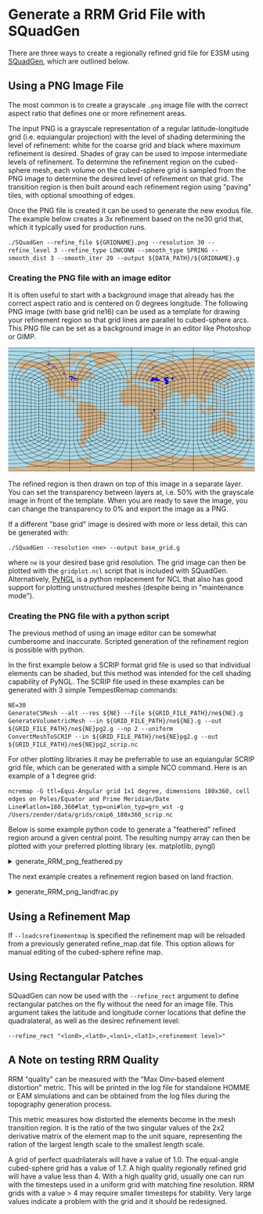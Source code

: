 # Generate a RRM Grid File with SQuadGen

<!-- disable linter checks for inline html to allow collapsable code sections -->
<!-- markdownlint-disable MD033 --> <!-- no-inline-html -->

There are three ways to create a regionally refined grid file for E3SM using [SQuadGen](https://github.com/ClimateGlobalChange/squadgen), which are outlined below.

## Using a PNG Image File

The most common is to create a grayscale `.png` image file with the correct aspect ratio that defines one or more refinement areas.

The input PNG is a grayscale representation of a regular latitude-longitude grid (i.e. equiangular projection) with the level of shading determining the level of refinement: white for the coarse grid and black where maximum refinement is desired.  Shades of gray can be used to impose intermediate levels of refinement.  To determine the refinement region on the cubed-sphere mesh, each volume on the cubed-sphere grid is sampled from the PNG image to determine the desired level of refinement on that grid.  The transition region is then built around each refinement region using "paving" tiles, with optional smoothing of edges.

Once the PNG file is created it can be used to generate the new exodus file. The example below creates a 3x refinement based on the ne30 grid that, which it typically used for production runs.

```shell
./SQuadGen --refine_file ${GRIDNAME}.png --resolution 30 --refine_level 3 --refine_type LOWCONN --smooth_type SPRING --smooth_dist 3 --smooth_iter 20 --output ${DATA_PATH}/${GRIDNAME}.g
```

### Creating the PNG file with an image editor

It is often useful to start with a background image that already has the correct aspect ratio and is centered on 0 degrees longitude. The following PNG image (with base grid ne16) can be used as a template for drawing your refinement region so that grid lines are parallel to cubed-sphere arcs. This PNG file can be set as a background image in an editor like Photoshop or GIMP.

![RRM_grid_reference.png](RRM_grid_reference.png)

The refined region is then drawn on top of this image in a separate layer.  You can set the transparency between layers at, i.e. 50% with the grayscale image in front of the template.  When you are ready to save the image, you can change the transparency to 0% and export the image as a PNG.

If a different "base grid" image is desired with more or less detail, this can be generated with:

```shell
./SQuadGen --resolution <ne> --output base_grid.g
```

where `ne` is your desired base grid resolution.  The grid image can then be plotted with the `gridplot.ncl` script that is included with SQuadGen. Alternatively, [PyNGL](https://www.pyngl.ucar.edu/) is a python replacement for NCL that also has good support for plotting unstructured meshes (despite being in "maintenance mode").

### Creating the PNG file with a python script

The previous method of using an image editor can be somewhat cumbersome and inaccurate. Scripted generation of the refinement region is possible with python.

In the first example below a SCRIP format grid file is used so that individual elements can be shaded, but this method was intended for the cell shading capability of PyNGL. The SCRIP file used in these examples can be generated with 3 simple TempestRemap commands:

```shell
NE=30
GenerateCSMesh --alt --res ${NE} --file ${GRID_FILE_PATH}/ne${NE}.g
GenerateVolumetricMesh --in ${GRID_FILE_PATH}/ne${NE}.g --out ${GRID_FILE_PATH}/ne${NE}pg2.g --np 2 --uniform
ConvertMeshToSCRIP --in ${GRID_FILE_PATH}/ne${NE}pg2.g --out ${GRID_FILE_PATH}/ne${NE}pg2_scrip.nc
```

For other plotting libraries it may be preferrable to use an equiangular SCRIP grid file, which can be generated with a simple NCO command. Here is an example of a 1 degree grid:

```shell
ncremap -G ttl=Equi-Angular grid 1x1 degree, dimensions 180x360, cell edges on Poles/Equator and Prime Meridian/Date Line#latlon=180,360#lat_typ=uni#lon_typ=grn_wst -g /Users/zender/data/grids/cmip6_180x360_scrip.nc
```

Below is some example python code to generate a "feathered" refined region around a given central point. The resulting numpy array can then be plotted with your preferred plotting library (ex. matplotlib, pyngl)

<details>
  <summary>generate_RRM_png_feathered.py</summary>
    ```python
    import os, ngl, numpy as np, xarray as xr
    target_lat, target_lon = 39.7392, 360-104.9903 # Denver, CO
    #-------------------------------------------------------------------------------
    scrip_ds = xr.open_dataset(os.getenv('HOME')+'/E3SM/data_grid/ne30pg2_scrip.nc')
    ncol = len(scrip_ds['grid_area'])
    deg_to_rad,rad_to_deg = np.pi/180., 180./np.pi
    #-------------------------------------------------------------------------------
    # method for calculating the length of great circle arcs
    def calc_great_circle_distance(lat1,lat2,lon1,lon2):
      ''' input should be in degrees '''
      dlon = lon2 - lon1
      cos_dist = np.sin(lat1*deg_to_rad)*np.sin(lat2*deg_to_rad) + \
                 np.cos(lat1*deg_to_rad)*np.cos(lat2*deg_to_rad)*np.cos(dlon*deg_to_rad)
      # print( str(cos_dist.min()) +"   "+ str(cos_dist.max()) )
      cos_dist = np.where(cos_dist> 1.0, 1.0,cos_dist)
      cos_dist = np.where(cos_dist<-1.0,-1.0,cos_dist)
      dist = np.arccos( cos_dist )
      return dist
    #-------------------------------------------------------------------------------
    # method for defining a feathered refinement region
    def define_refinement( ncol, dmin, dmax,
                          target_lat, target_lon,
                          center_lat, center_lon,
                          refine_level):
      # loop through all points and calculate distance to center
      # NOTE - distance units are in radians (max value = pi)
      for n in range(ncol):
        d = calc_great_circle_distance(target_lat, center_lat[n] ,target_lon, center_lon[n])
        if d<=dmin:            refine_level[n] = 1
        if d>dmin and d<=dmax: refine_level[n] = ( dmax - d ) / ( dmax - dmin )
        if d>dmax:             refine_level[n] = 0
      return refine_level
    #-------------------------------------------------------------------------------
    # define refinement regions - distance thesholds in radians
    min_threshold =  1*deg_to_rad
    max_threshold = 10*deg_to_rad
    refine_level = np.zeros(ncol)
    # define continuous refinement based on distance
    define_refinement( ncol, min_threshold, max_threshold,
                     target_lat, target_lon,
                     scrip_ds['grid_center_lat'].values,
                     scrip_ds['grid_center_lon'].values,
                     refine_level )
    #-------------------------------------------------------------------------------
    # create PNG image using PyNGL
    wkres = ngl.Resources()
    npix = 4096; wkres.wkWidth,wkres.wkHeight=npix,npix
    wkres.wkForegroundColor = [1.,1.,1.]
    wkres.wkBackgroundColor = [1.,1.,1.]
    wks = ngl.open_wks('png',fig_file,wkres)
    # Create custom colormap
    num_clr = 50
    fill_clr = np.zeros((num_clr,3))
    for n in range(num_clr): fill_clr[n,:] = float(n) / float(num_clr)
    # define plot resources
    res = ngl.Resources()
    res.nglDraw               = False
    res.nglFrame              = False
    res.tmXTOn                = False
    res.tmXBOn                = False
    res.tmYLOn                = False
    res.tmYROn                = False
    res.cnFillOn              = True
    res.cnLinesOn             = False
    res.cnLineLabelsOn        = False
    res.cnInfoLabelOn         = False
    res.mpGridAndLimbOn       = False
    res.mpPerimOn             = False
    res.mpOutlineBoundarySets = 'NoBoundaries'
    res.lbLabelBarOn          = False
    res.cnFillPalette         = fill_clr
    res.tfPolyDrawOrder = 'PreDraw'
    res.sfXArray      = scrip_ds['grid_center_lon'].values
    res.sfYArray      = scrip_ds['grid_center_lat'].values
    #-------------------------------------------------------------------------------
    # Use Raster fill mode instead of cell fill
    res.cnFillMode          = 'RasterFill'
    plot = ngl.contour_map(wks,refine_level,res)
    #-------------------------------------------------------------------------------
    # use pre-draw polygon to fill in white areas near poles
    #-------------------------------------------------------------------------------
    gsres             = ngl.Resources()
    gsres.gsFillColor = 'black'
    gsres.gsEdgesOn   = False
    py = [ -89.9,  89.9, 89.9,-89.9, -89.9]
    px = [ 360. , 360. ,  0. ,  0. , 360. ]
    ngl.polygon(wks, plot, px, py, gsres)
    #-------------------------------------------------------------------------------
    ngl.draw(plot)
    ngl.frame(wks)
    ngl.end()
    #-------------------------------------------------------------------------------
    # crop white space from png file
    if os.path.isfile(f'{fig_file}.png') :
      cmd = f'convert -trim +repage {fig_file}.png {fig_file}.png'
      os.system(cmd)
      os.system(cmd) # second call helps remove gray lines at edge
      # if npix = 4096:
    else:
      raise FileNotFoundError(f'\n{fig_file}.png does not exist?!\n')
    #-------------------------------------------------------------------------------
    # apply gaussian blur
    from PIL import Image, ImageFilter
    image = Image.open(f'{fig_file}.png')
    for n in range(nsmooth): image = image.filter(ImageFilter.GaussianBlur(radius=6))
    image = image.save(f'{fig_file}.png')
    #-------------------------------------------------------------------------------
    print(); print(f'  {fig_file}.png'); print()
    #-------------------------------------------------------------------------------
    ```
</details>

The next example creates a refinement region based on land fraction.

<details>
  <summary>generate_RRM_png_landfrac.py</summary>
    ```python
    import os, ngl, numpy as np, xarray as xr
    refine_level = 1
    nsmooth      = 4
    land_data_file = 'inputdata/atm/cam/topo/USGS-gtopo30_0.9x1.25_remap_c051027.nc'
    ds = xr.open_dataset(land_data_file)
    lat = ds['lat']
    lon = ds['lon']
    landfrac = ds['LANDFRAC']
    nlat,nlon = len(lat),len(lon)
    #-------------------------------------------------------------------------------
    # switch to center data on prime meridian
    lon_tmp = np.zeros(nlon)
    lon_tmp[:int(nlon/2)] = lon[-int(nlon/2):].values - 360.
    lon_tmp[int(nlon/2):] = lon[ :int(nlon/2)].values
    lon = xr.DataArray(lon_tmp,dims={'lon':lon})
    landfrac_tmp = np.zeros(landfrac.shape)
    landfrac_tmp[:,:int(nlon/2)] = landfrac[:,-int(nlon/2):].values
    landfrac_tmp[:,int(nlon/2):] = landfrac[:, :int(nlon/2)].values
    landfrac = xr.DataArray(landfrac_tmp,dims={'lat':lat,'lon':lon})
    #-------------------------------------------------------------------------------
    # mask out anarctica
    for j in range(nlat):
      if lat[j]<-60: landfrac[j,:] = 0.0
    #-------------------------------------------------------------------------------
    # Apply 2D smoothing to feather edges at coastlines
    if nsmooth>0:
      for s in range(nsmooth):
        tmp = np.copy(landfrac)
        for j in range(1,nlat-2):
          for i in range(nlon):
            im1 = nlon-1 if i==0      else i-1
            ip1 = 0      if i==nlon-1 else i+1
            smooth_y  = ( 0.25*tmp[j-1,i  ] + 0.5*tmp[j,i] + 0.25*tmp[j+1,i  ] )
            smooth_x  = ( 0.25*tmp[j  ,im1] + 0.5*tmp[j,i] + 0.25*tmp[j  ,ip1] )
            smooth_d1 = ( 0.25*tmp[j-1,im1] + 0.5*tmp[j,i] + 0.25*tmp[j+1,ip1] )
            smooth_d2 = ( 0.25*tmp[j-1,ip1] + 0.5*tmp[j,i] + 0.25*tmp[j+1,im1] )
            landfrac[j,i] = ( smooth_y + smooth_x + smooth_d1 + smooth_d2 ) / 4.
      for j in range(nlat):
        for i in range(nlon):
          if landfrac[j,i]<0.8: landfrac[j,i] = 0.0
    #-------------------------------------------------------------------------------
    # Generate image of refined region using MPL
    fig = plt.figure(figsize=(36/4,18/4))
    ax = fig.add_subplot(1,1,1)
    cs = ax.contourf(lon, lat, landfrac, levels=[0.0,0.5,1.0],colors=['#000000','#FFFFFF','#FFFFFF'])
    ax.xaxis.set_major_locator(plt.NullLocator())
    ax.yaxis.set_major_locator(plt.NullLocator())
    fig.tight_layout()
    plt.axis('off')
    plt.savefig(refine_png_file,pad_inches=0,bbox_inches='tight')
    print(f'\nrefine_png_file: {refine_png_file}\n')
    #-------------------------------------------------------------------------------
    # more smoothing via gaussian blur from the pillow package
    from PIL import Image, ImageFilter
    image = Image.open(f'{refine_png_file}')
    for n in range(nsmooth): image = image.filter(ImageFilter.GaussianBlur(radius=3))
    image = image.save(f'{refine_png_file}')
    #-------------------------------------------------------------------------------
    ```
</details>

## Using a Refinement Map

If `--loadcsrefinementmap` is specified the refinement map will be reloaded from a previously generated refine_map.dat file.  This option allows for manual editing of the cubed-sphere refine map.

## Using Rectangular Patches

SQuadGen can now be used with the `--refine_rect` argument to define rectangular patches on the fly without the need for an image file. This argument takes the latitude and longitude corner locations that define the quadralateral, as well as the desirec refinement level:

```shell
--refine_rect "<lon0>,<lat0>,<lon1>,<lat1>,<refinement level>"
```

## A Note on testing RRM Quality

RRM "quality" can be measured with the “Max Dinv-based element distortion” metric.  This will be printed in the log file for standalone HOMME or EAM simulations and can be obtained from the log files during the topography generation process.  

This metric measures how distorted the elements become in the mesh transition region.  It is the ratio of the two singular values of the 2x2 derivative matrix of the element map to the unit square, representing the ration of the largest length scale to the smallest length scale.  

A grid of perfect quadrilaterals will have a value of 1.0.  The equal-angle cubed-sphere grid has a value of 1.7.   A high quality regionally refined grid will have a value less than 4.  With a high quality grid, usually one can run with the timesteps used in a uniform grid with matching fine resolution.  RRM grids with a value > 4 may require smaller timesteps for stability.   Very large values indicate a problem with the grid and it should be redesigned.
